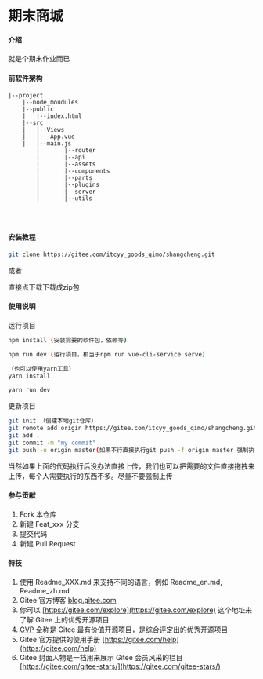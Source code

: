 # 期末商城
#### 介绍
就是个期末作业而已

#### 前软件架构
```
|--project
	|--node_moudules
	|--public
	|	|--index.html
	|--src
	|	|--Views
	|	|-- App.vue
	|	|--main.js
        |       |--router
        |       |--api
        |       |--assets
        |       |--components
        |       |--parts
        |       |--plugins
        |       |--server
        |       |--utils
	
	
	
```



#### 安装教程

```sh
git clone https://gitee.com/itcyy_goods_qimo/shangcheng.git
```

或者

直接点下载下载成zip包

#### 使用说明

运行项目

```sh
npm install (安装需要的软件包，依赖等)

npm run dev (运行项目，相当于npm run vue-cli-service serve)

（也可以使用yarn工具）
yarn install

yarn run dev
```

更新项目

```sh
git init （创建本地git仓库）
git remote add origin https://gitee.com/itcyy_goods_qimo/shangcheng.git
git add .
git commit -m "my commit"
git push -u origin master(如果不行直接执行git push -f origin master 强制执行，最好别用)
```

当然如果上面的代码执行后没办法直接上传，我们也可以把需要的文件直接拖拽来上传，每个人需要执行的东西不多。尽量不要强制上传

#### 参与贡献

1.  Fork 本仓库
2.  新建 Feat_xxx 分支
3.  提交代码
4.  新建 Pull Request


#### 特技

1.  使用 Readme\_XXX.md 来支持不同的语言，例如 Readme\_en.md, Readme\_zh.md
2.  Gitee 官方博客 [blog.gitee.com](https://blog.gitee.com)
3.  你可以 [https://gitee.com/explore](https://gitee.com/explore) 这个地址来了解 Gitee 上的优秀开源项目
4.  [GVP](https://gitee.com/gvp) 全称是 Gitee 最有价值开源项目，是综合评定出的优秀开源项目
5.  Gitee 官方提供的使用手册 [https://gitee.com/help](https://gitee.com/help)
6.  Gitee 封面人物是一档用来展示 Gitee 会员风采的栏目 [https://gitee.com/gitee-stars/](https://gitee.com/gitee-stars/)
